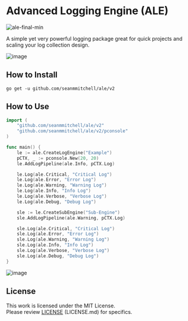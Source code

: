 # Advanced Logging Engine (ALE)
![ale-final-min](https://user-images.githubusercontent.com/20157708/221439553-6aceca40-0063-4493-92d3-944f22a3302d.png)

A simple yet very powerful logging package great for quick projects and scaling your log collection design.

![image](https://user-images.githubusercontent.com/20157708/220814053-ec10383a-eb9f-433c-95b5-fc49d2c2af90.png)

## How to Install
    go get -u github.com/seanmmitchell/ale/v2

## How to Use
```go
import (
    "github.com/seanmmitchell/ale/v2"
    "github.com/seanmmitchell/ale/v2/pconsole"
)

func main() {
    le := ale.CreateLogEngine("Example")
    pCTX, _ := pconsole.New(20, 20)
    le.AddLogPipeline(ale.Info, pCTX.Log)

    le.Log(ale.Critical, "Critical Log")
    le.Log(ale.Error, "Error Log")
    le.Log(ale.Warning, "Warning Log")
    le.Log(ale.Info, "Info Log")
    le.Log(ale.Verbose, "Verbose Log")
    le.Log(ale.Debug, "Debug Log")

    sle := le.CreateSubEngine("Sub-Engine")
    sle.AddLogPipeline(ale.Warning, pCTX.Log)

    sle.Log(ale.Critical, "Critical Log")
    sle.Log(ale.Error, "Error Log")
    sle.Log(ale.Warning, "Warning Log")
    sle.Log(ale.Info, "Info Log")
    sle.Log(ale.Verbose, "Verbose Log")
    sle.Log(ale.Debug, "Debug Log")
}
```

![image](https://user-images.githubusercontent.com/20157708/220814234-054730cb-fc55-468f-bd00-795e050afa93.png)

## License
This work is licensed under the MIT License.  
Please review [LICENSE](LICENSE.md) (LICENSE.md) for specifics.
